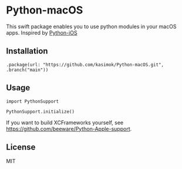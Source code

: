 # Python-macOS

This swift package enables you to use python modules in your macOS apps. Inspired by [Python-iOS](https://github.com/kewlbear/Python-iOS.git)

## Installation

```
.package(url: "https://github.com/kasimok/Python-macOS.git", .branch("main"))
```

## Usage

```
import PythonSupport

PythonSupport.initialize()
```

If you want to build XCFrameworks yourself, see https://github.com/beeware/Python-Apple-support.

## License

MIT
